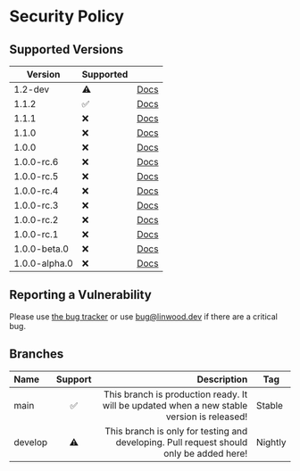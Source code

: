 # Security Policy

## Supported Versions


| Version       | Supported          |                                                                     |
|---------------|--------------------|---------------------------------------------------------------------|
| 1.2-dev       | :warning:          | [Docs](https://docs.butterfly.linwood.dev/docs/1.2/intro)           |
| 1.1.2         | :white_check_mark: | [Docs](https://docs.butterfly.linwood.dev/docs/1.1/intro)           |
| 1.1.1         | :x:                | [Docs](https://docs.butterfly.linwood.dev/docs/1.1/intro)           |
| 1.1.0         | :x:                | [Docs](https://docs.butterfly.linwood.dev/docs/1.1/intro)           |
| 1.0.0         | :x:                | [Docs](https://docs.butterfly.linwood.dev/docs/1.0/intro)           |
| 1.0.0-rc.6    | :x:                | [Docs](https://docs.butterfly.linwood.dev/docs/1.0.0-rc.6/intro)    |
| 1.0.0-rc.5    | :x:                | [Docs](https://docs.butterfly.linwood.dev/docs/1.0.0-rc.5/intro)    |
| 1.0.0-rc.4    | :x:                | [Docs](https://docs.butterfly.linwood.dev/docs/1.0.0-rc.4/intro)    |
| 1.0.0-rc.3    | :x:                | [Docs](https://docs.butterfly.linwood.dev/docs/1.0.0-rc.3/intro)    |
| 1.0.0-rc.2    | :x:                | [Docs](https://docs.butterfly.linwood.dev/docs/1.0.0-rc.2/intro)    |
| 1.0.0-rc.1    | :x:                | [Docs](https://docs.butterfly.linwood.dev/docs/1.0.0-rc.1/intro)    |
| 1.0.0-beta.0  | :x:                | [Docs](https://docs.butterfly.linwood.dev/docs/1.0.0-beta.0/intro)  |
| 1.0.0-alpha.0 | :x:                | [Docs](https://docs.butterfly.linwood.dev/docs/1.0.0-alpha.0/intro) |

## Reporting a Vulnerability

Please use [the bug tracker](https://github.com/LinwoodCloud/butterfly/issues) or use <bug@linwood.dev> if there are a critical bug.

## Branches

| Name    | Support |                                                                                Description | Tag     |
|:--------|:-------:|-------------------------------------------------------------------------------------------:|---------|
| main    |    ✅    | This branch is production ready. It will be updated when a new stable version is released! | Stable  |
| develop |   ⚠️    |    This branch is only for testing and developing. Pull request should only be added here! | Nightly |
